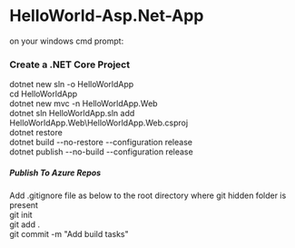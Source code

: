 # HelloWorld-Asp.Net-App
on your windows cmd prompt: 

### Create a .NET Core Project

dotnet new sln -o HelloWorldApp <br>
cd HelloWorldApp <br>
dotnet new mvc -n HelloWorldApp.Web <br>
dotnet sln HelloWorldApp.sln add HelloWorldApp.Web\HelloWorldApp.Web.csproj <br>
dotnet restore <br>
dotnet build --no-restore --configuration release <br>
dotnet publish --no-build --configuration release <br>

##### Publish To Azure Repos

Add .gitignore file as below to the root directory where git hidden folder is present <br>
git init <br>
git add . <br>
git commit -m "Add build tasks" <br>
